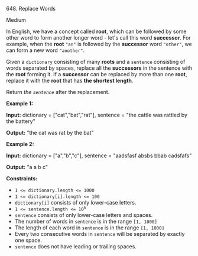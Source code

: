 648\. Replace Words

Medium

In English, we have a concept called **root**, which can be followed by some other word to form another longer word - let's call this word **successor**. For example, when the **root** `"an"` is followed by the **successor** word `"other"`, we can form a new word `"another"`.

Given a `dictionary` consisting of many **roots** and a `sentence` consisting of words separated by spaces, replace all the **successors** in the sentence with the **root** forming it. If a **successor** can be replaced by more than one **root**, replace it with the **root** that has **the shortest length**.

Return _the `sentence`_ after the replacement.

**Example 1:**

**Input:** dictionary = ["cat","bat","rat"], sentence = "the cattle was rattled by the battery"

**Output:** "the cat was rat by the bat"

**Example 2:**

**Input:** dictionary = ["a","b","c"], sentence = "aadsfasf absbs bbab cadsfafs"

**Output:** "a a b c"

**Constraints:**

*   `1 <= dictionary.length <= 1000`
*   `1 <= dictionary[i].length <= 100`
*   `dictionary[i]` consists of only lower-case letters.
*   <code>1 <= sentence.length <= 10<sup>6</sup></code>
*   `sentence` consists of only lower-case letters and spaces.
*   The number of words in `sentence` is in the range `[1, 1000]`
*   The length of each word in `sentence` is in the range `[1, 1000]`
*   Every two consecutive words in `sentence` will be separated by exactly one space.
*   `sentence` does not have leading or trailing spaces.